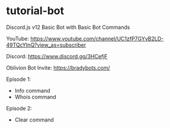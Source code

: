 # tutorial-bot
Discord.js v12 Basic Bot with Basic Bot Commands

YouTube: https://www.youtube.com/channel/UC1zfP7GYvB2LD-49TQcYInQ?view_as=subscriber

Discord: https://www.discord.gg/3HCefjF

Oblivion Bot Invite: https://bradybots.com/

Episode 1: 
- Info command
- Whois command

Episode 2: 
- Clear command
